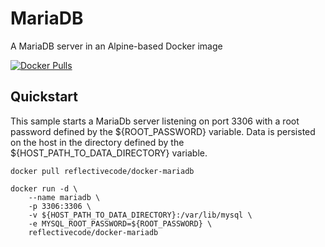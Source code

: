 # MariaDB
A MariaDB server in an Alpine-based Docker image

[![Docker Pulls](https://img.shields.io/docker/pulls/reflectivecode/docker-mariadb.svg)](https://hub.docker.com/r/reflectivecode/docker-mariadb/)

## Quickstart

This sample starts a MariaDb server listening on port 3306 with a root password defined by the ${ROOT_PASSWORD} variable. Data is persisted on the host in the directory defined by the ${HOST_PATH_TO_DATA_DIRECTORY} variable.

```
docker pull reflectivecode/docker-mariadb

docker run -d \
    --name mariadb \
    -p 3306:3306 \
    -v ${HOST_PATH_TO_DATA_DIRECTORY}:/var/lib/mysql \
    -e MYSQL_ROOT_PASSWORD=${ROOT_PASSWORD} \
    reflectivecode/docker-mariadb
```
